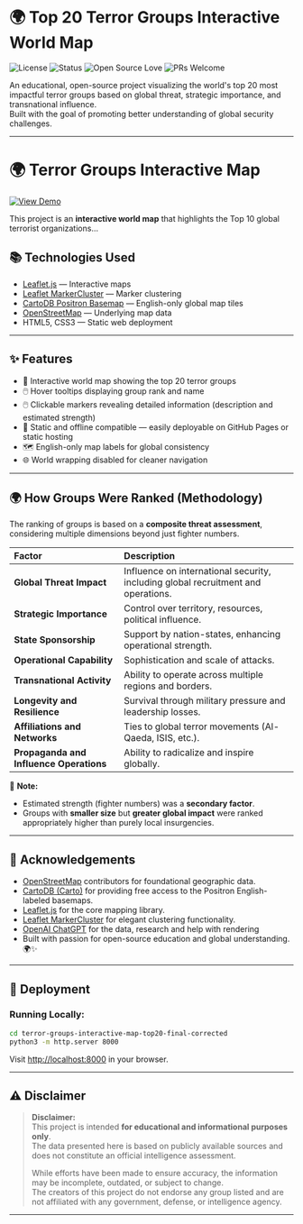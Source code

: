 
# 🌍 Top 20 Terror Groups Interactive World Map

![License](https://img.shields.io/badge/License-Apache_2.0-blue.svg)
![Status](https://img.shields.io/badge/Status-Active-brightgreen.svg)
![Open Source Love](https://img.shields.io/badge/Open%20Source-%E2%9D%A4-red.svg)
![PRs Welcome](https://img.shields.io/badge/PRs-welcome-blue.svg)

An educational, open-source project visualizing the world's top 20 most impactful terror groups based on global threat, strategic importance, and transnational influence.  
Built with the goal of promoting better understanding of global security challenges.

---
# 🌍 Terror Groups Interactive Map
[![View Demo](https://img.shields.io/badge/View-Demo-blue)](https://vrangan.github.io/Top20TerrorGroupsOfTheWorld/)

This project is an **interactive world map** that highlights the Top 10 global terrorist organizations...

## 📚 Technologies Used

- [Leaflet.js](https://leafletjs.com/) — Interactive maps
- [Leaflet MarkerCluster](https://github.com/Leaflet/Leaflet.markercluster) — Marker clustering
- [CartoDB Positron Basemap](https://carto.com/basemaps/) — English-only global map tiles
- [OpenStreetMap](https://www.openstreetmap.org/) — Underlying map data
- HTML5, CSS3 — Static web deployment

---

## ✨ Features

- 📍 Interactive world map showing the top 20 terror groups
- 🖱️ Hover tooltips displaying group rank and name
- 🖱️ Clickable markers revealing detailed information (description and estimated strength)
- 🔗 Static and offline compatible — easily deployable on GitHub Pages or static hosting
- 🗺️ English-only map labels for global consistency
- 🌐 World wrapping disabled for cleaner navigation

---

## 🌍 How Groups Were Ranked (Methodology)

The ranking of groups is based on a **composite threat assessment**, considering multiple dimensions beyond just fighter numbers.

| Factor | Description |
|:---|:---|
| **Global Threat Impact** | Influence on international security, including global recruitment and operations. |
| **Strategic Importance** | Control over territory, resources, political influence. |
| **State Sponsorship** | Support by nation-states, enhancing operational strength. |
| **Operational Capability** | Sophistication and scale of attacks. |
| **Transnational Activity** | Ability to operate across multiple regions and borders. |
| **Longevity and Resilience** | Survival through military pressure and leadership losses. |
| **Affiliations and Networks** | Ties to global terror movements (Al-Qaeda, ISIS, etc.). |
| **Propaganda and Influence Operations** | Ability to radicalize and inspire globally. |

📌 **Note:**  
- Estimated strength (fighter numbers) was a **secondary factor**.
- Groups with **smaller size** but **greater global impact** were ranked appropriately higher than purely local insurgencies.

---

## 🙏 Acknowledgements

- [OpenStreetMap](https://www.openstreetmap.org/) contributors for foundational geographic data.
- [CartoDB (Carto)](https://carto.com/) for providing free access to the Positron English-labeled basemaps.
- [Leaflet.js](https://leafletjs.com/) for the core mapping library.
- [Leaflet MarkerCluster](https://github.com/Leaflet/Leaflet.markercluster) for elegant clustering functionality.
- [OpenAI ChatGPT](https://chatgpt.com) for the data, research and help with rendering
- Built with passion for open-source education and global understanding. 🌍✨

---

## 🚀 Deployment

### Running Locally:
```bash
cd terror-groups-interactive-map-top20-final-corrected
python3 -m http.server 8000
```
Visit [http://localhost:8000](http://localhost:8000) in your browser.

---

## ⚠️ Disclaimer

> **Disclaimer:**  
> This project is intended **for educational and informational purposes only**.  
> The data presented here is based on publicly available sources and does not constitute an official intelligence assessment.  
>  
> While efforts have been made to ensure accuracy, the information may be incomplete, outdated, or subject to change.  
> The creators of this project do not endorse any group listed and are not affiliated with any government, defense, or intelligence agency.

---
